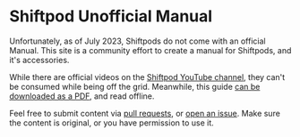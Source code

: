 # Shiftpod Unofficial Manual

Unfortunately, as of July 2023, Shiftpods do not come with an official Manual. This site is a community 
effort to create a manual for Shiftpods, and it's accessories. 

While there are official videos on the [Shiftpod YouTube channel](https://www.youtube.com/@shiftpod136/videos), they can't be
consumed while being off the grid. Meanwhile, this guide [can be downloaded as a PDF](https://pod-community.github.io/shiftpod-unofficial-manual/all.pdf), and read offline.

Feel free to submit content via [pull requests](https://github.com/pod-community/shiftpod-unofficial-manual/pulls), or [open an issue](https://github.com/pod-community/shiftpod-unofficial-manual/issues). 
Make sure the content is original, or you have permission to use it. 

<!--
ideas for folder structure:

    Product Information
         Shiftpod mini
         Shiftpod 3
         Shiftpod XL
        Blast Shield

     02_Tent_Setup
         01_Unpacking.md
         02_Tent_Parts_Overview.md
         03_Assembly_Instructions.md
         04_Stakes_and_Guy_Lines.md
         05_Tent_Care_and_Maintenance.md
         06_Tent_Break down.md

     04_Essential_Equipment
         A/C
         02_Lighting_Options.md


     07_Troubleshooting
         01_Common_Tent_Issues.md
         02_FAQs.md
         03_Tent_Care_Tips.md

-->
